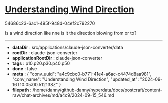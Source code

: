 # [Understanding Wind Direction](https://claude.ai/chat/a4c9cbc0-b771-41e4-a6ac-c4474d8aa981)

54686c23-6ac1-495f-948d-04ef2c792270

Is a wind direction like nne is it the direction blowing from or to?

---

* **dataDir** : src/applications/claude-json-converter/data
* **rootDir** : claude-json-converter
* **applicationRootDir** : claude-json-converter
* **tags** : p10.p20.p30.p40.p50
* **done** : false
* **meta** : {
  "conv_uuid": "a4c9cbc0-b771-41e4-a6ac-c4474d8aa981",
  "conv_name": "Understanding Wind Direction",
  "updated_at": "2024-09-16T10:05:00.512138Z"
}
* **filepath** : /home/danny/github-danny/hyperdata/docs/postcraft/content-raw/chat-archives/md/a4c9/2024-09-15_546.md